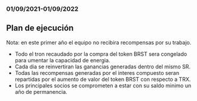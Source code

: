 
### 01/09/2021-01/09/2022
## Plan de ejecución 

Nota: en este primer año el equipo no recibira recompensas por su trabajo.
* Todo el tron recaudado por la compra del token BRST sera congelado para umentar la capacidad de energia.
* Cada dia se reinvertiran las ganancias generadas dentro del mismo SR.
* Todas las recompensas generadas por el interes compuesto seran repartidas por el aumento de valor del token BRST con respecto a TRX.
* Los principales socios se comprometen a estar con su saldo minimo un año de permanencia.
